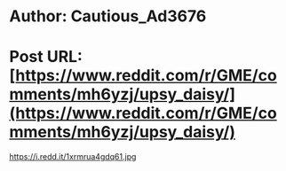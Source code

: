 # Author: Cautious_Ad3676
# Post URL: [https://www.reddit.com/r/GME/comments/mh6yzj/upsy_daisy/](https://www.reddit.com/r/GME/comments/mh6yzj/upsy_daisy/)


https://i.redd.it/1xrmrua4gdq61.jpg